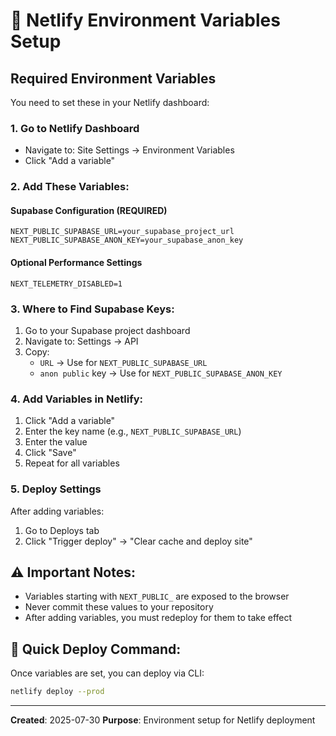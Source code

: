# 🔐 Netlify Environment Variables Setup

## Required Environment Variables

You need to set these in your Netlify dashboard:

### 1. Go to Netlify Dashboard
- Navigate to: Site Settings → Environment Variables
- Click "Add a variable"

### 2. Add These Variables:

#### Supabase Configuration (REQUIRED)
```
NEXT_PUBLIC_SUPABASE_URL=your_supabase_project_url
NEXT_PUBLIC_SUPABASE_ANON_KEY=your_supabase_anon_key
```

#### Optional Performance Settings
```
NEXT_TELEMETRY_DISABLED=1
```

### 3. Where to Find Supabase Keys:
1. Go to your Supabase project dashboard
2. Navigate to: Settings → API
3. Copy:
   - `URL` → Use for `NEXT_PUBLIC_SUPABASE_URL`
   - `anon public` key → Use for `NEXT_PUBLIC_SUPABASE_ANON_KEY`

### 4. Add Variables in Netlify:
1. Click "Add a variable"
2. Enter the key name (e.g., `NEXT_PUBLIC_SUPABASE_URL`)
3. Enter the value
4. Click "Save"
5. Repeat for all variables

### 5. Deploy Settings
After adding variables:
1. Go to Deploys tab
2. Click "Trigger deploy" → "Clear cache and deploy site"

## ⚠️ Important Notes:
- Variables starting with `NEXT_PUBLIC_` are exposed to the browser
- Never commit these values to your repository
- After adding variables, you must redeploy for them to take effect

## 🚀 Quick Deploy Command:
Once variables are set, you can deploy via CLI:
```bash
netlify deploy --prod
```

---
**Created**: 2025-07-30
**Purpose**: Environment setup for Netlify deployment